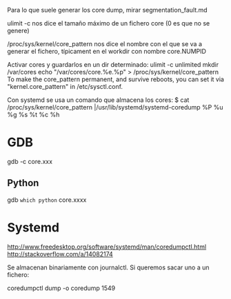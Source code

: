 Para lo que suele generar los core dump, mirar segmentation_fault.md

ulimit -c
nos dice el tamaño máximo de un fichero core (0 es que no se genere)

/proc/sys/kernel/core_pattern
nos dice el nombre con el que se va a generar el fichero, típicament en el workdir con nombre core.NUMPID


Activar cores y guardarlos en un dir determinado:
ulimit -c unlimited
mkdir /var/cores
echo "/var/cores/core.%e.%p" > /proc/sys/kernel/core_pattern
To make the core_pattern permanent, and survive reboots, you can set it via "kernel.core_pattern" in /etc/sysctl.conf.


Con systemd se usa un comando que almacena los cores:
$ cat /proc/sys/kernel/core_pattern
|/usr/lib/systemd/systemd-coredump %P %u %g %s %t %c %h



# GDB

gdb -c core.xxx


## Python
gdb `which python` core.xxxx




# Systemd
http://www.freedesktop.org/software/systemd/man/coredumpctl.html
http://stackoverflow.com/a/14082174

Se almacenan binariamente con journalctl.
Si queremos sacar uno a un fichero:

coredumpctl dump -o coredump 1549
